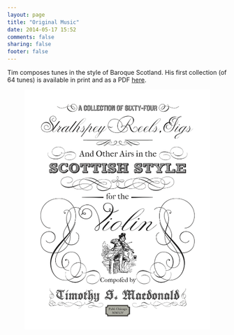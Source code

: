 ```yaml
---
layout: page
title: "Original Music"
date: 2014-05-17 15:52
comments: false
sharing: false
footer: false
---
```

Tim composes tunes in the style of Baroque Scotland. His first collection (of 64 tunes) is available in print and as a PDF [here](https://gumroad.com/l/fiddle).
<figure class="macdonald-collection">
  <a href="https://gumroad.com/l/fiddle">
    <img src="assets/cover.png" />
  </a>
</figure>
